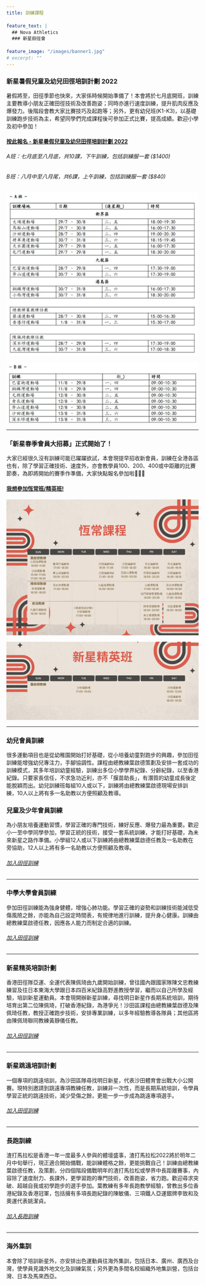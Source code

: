 ```yaml
---
title: 訓練課程

feature_text: |
  ## Nova Athletics
  ### 新星田徑會

feature_image: "/images/banner1.jpg"
# excerpt: ""
---
```

### 新星暑假兒童及幼兒田徑培訓計劃 2022

暑假將至，田徑季節也快來，大家係時候開始準備了！本會將於七月底開班，訓練主要教導小朋友正確田徑技術及改善跑姿；同時亦進行速度訓練，提升肌肉反應及爆發力。後階段會教大家比賽技巧及起跑等；另外，更有幼兒班(K1-K3)，以基礎訓練跑步技術為主，希望同學們完成課程後可參加正式比賽，提高成績。歡迎小學及初中參加！

#### [按此報名 - 新星暑假兒童及幼兒田徑培訓計劃 2022](https://forms.gle/HX9ZVHofxw7Ts1Dk6)

###### A班：七月底至八月底，共10課，下午訓練，包括訓練服一套 ($1400)

###### B班：八月中至八月尾，共6課，上午訓練，包括訓練服一套 ($840)

![](/images/A.jpeg)

![](/images/B.jpeg)

---------------------------------------------------------------------------------------

### 「新星春季會員大招募」正式開始了！
大家已經很久沒有訓練可能已躍躍欲試，本會現提早招收新會員，訓練在全港各區也有，除了學習正確技術、速度外，亦會教學員100、200、400或中距離的比賽節奏，為即將開始的賽季作準備，大家快點報名參加啦🌝🤟🏻

#### [我想參加恆常班/精英班!](https://docs.google.com/forms/d/e/1FAIpQLScXZvev1WfGzgGRg6c0O_HwiLUTxomhsZbSMn7ubRmbv1dFzw/viewform?usp=sf_link)

![](/images/Regular.png)

![](/images/Elite_Web.png)

---------------------------------------------------------------------------------------
### 幼兒會員訓練
很多運動項目也是從幼稚園開始打好基礎，從小培養幼童對跑步的興趣，參加田徑訓練能增強幼兒專注力，手腳協調性。課程由總教練葉啟德策劃及安排一套成功的訓練模式，其多年培訓幼童經驗，訓練出多位小學學界紀錄、分齡紀錄，以至香港紀錄。只要家長信任，不求急功近利，亦不「揠苗助長」，有潛質的幼童成長後定能脫穎而出。幼兒訓練班每組10人或以下，訓練將由總教練葉啟德現場安排訓練，10人以上將有多一名助教以方便照顧及教導。
### 兒童及少年會員訓練
為小朋友培養運動習慣，學習正確的專門技術，練好反應、爆發力最為重要。歡迎小一至中學同學參加，學習正統的技術，接受一套系統訓練，才能打好基礎，為未來新星之路作準備。小學組12人或以下訓練將由總教練葉啟德任教及一名助教在旁協助，12人以上將有多一名助教以方便照顧及教導。

###### [加入田徑訓練](https://docs.google.com/forms/d/e/1FAIpQLScXZvev1WfGzgGRg6c0O_HwiLUTxomhsZbSMn7ubRmbv1dFzw/viewform?usp=sf_link)

--------------------------------------------------------

### 中學大學會員訓練
參加田徑訓練能為強身健體，增強心肺功能。學習正確的姿勢和訓練技術能減低受傷風險之餘，亦能為自己設定時間表，有規律地進行訓練，提升身心健康。訓練由總教練葉啟德任教，因應各人能力而制定合適的訓練。

###### [加入田徑訓練](https://docs.google.com/forms/d/e/1FAIpQLScXZvev1WfGzgGRg6c0O_HwiLUTxomhsZbSMn7ubRmbv1dFzw/viewform?usp=sf_link)

--------------------------------------------------------

### 新星精英培訓計劃
香港田徑隊亞運、全運代表陳佩琦由九歲開始訓練，曾往國內跟國家隊陳文忠教練練習及往日本東海大學跟日本四百米紀錄高野進教授學習，繼而以自己所學及經驗，培訓新星運動員。本會現開辦新星訓練，尋找明日新星作長期系統培訓，期待培育出第二位陳佩琦，打破香港紀錄，為港爭光！沙田區課程由總教練葉啟德及陳佩琦任教，教授正確跑步技術，安排專業訓練，以多年經驗教導各隊員；其他區將由陳佩琦聯同教練黃靜儀任教。

###### [加入田徑訓練](https://docs.google.com/forms/d/e/1FAIpQLScXZvev1WfGzgGRg6c0O_HwiLUTxomhsZbSMn7ubRmbv1dFzw/viewform?usp=sf_link)

--------------------------------------------------------

### 新星跳遠培訓計劃
一個專項的跳遠培訓，為沙田區隊尋找明日新星，代表沙田體育會出戰大小公開賽。現特別邀請到跳遠專項教練任教，訓練非一次性，而是長期系統培訓，令學員學習正統的跳遠技術，減少受傷之餘，更能一步一步成為跳遠專項選手。

###### [加入田徑訓練](https://docs.google.com/forms/d/e/1FAIpQLScXZvev1WfGzgGRg6c0O_HwiLUTxomhsZbSMn7ubRmbv1dFzw/viewform?usp=sf_link)

--------------------------------------------------------

### 長跑訓練
渣打馬拉松是香港一年一度最多人參與的體壇盛事，渣打馬拉松2022將於明年二月中旬舉行，現正適合開始備戰，能訓練體格之餘，更能挑戰自己！訓練由總教練葉啟德任教，及策劃，分四個階段備戰明年的渣打馬拉松或學界中長距離賽事，內容除了速度耐力、長課外，更學習跑的專門技術，改善跑姿，省力跑。歡迎尋求突破、超越自我或初學跑步的選手參加。葉教練有多年長跑教學經驗，曾教出多位香港紀錄及香港冠軍，包括擁有多項長跑紀錄的陳敏儀、三項鐵人亞運銀牌李致和及奧運代表姚潔貞。

###### [加入長跑訓練](https://docs.google.com/forms/d/e/1FAIpQLSfn6jCd-Ziigzk-jk1PqwM46YYfmK_ReFCt7g8qnms8gjeFew/viewform?usp=sf_link)

--------------------------------------------------------

### 海外集訓
本會除了培訓新星外，亦安排出色運動員往海外集訓，包括日本、廣州、廣西及台灣，使學員見識外地文化及訓練氣氛；另外更為多間名校組織外地集訓營，包括台灣、日本及馬來西亞。

